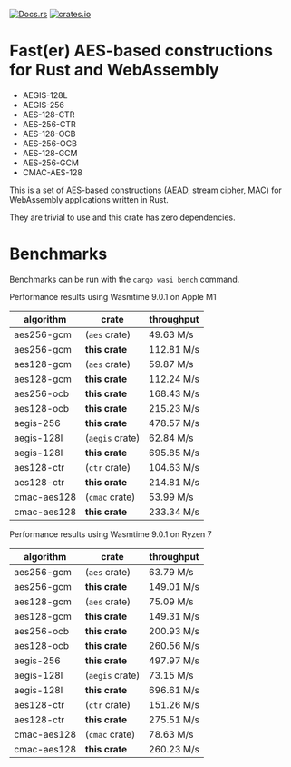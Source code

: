 [![Docs.rs](https://docs.rs/aes-wasm/badge.svg)](https://docs.rs/aes-wasm/)
[![crates.io](https://img.shields.io/crates/v/aes-wasm.svg)](https://crates.io/crates/aes-wasm)

# Fast(er) AES-based constructions for Rust and WebAssembly

* AEGIS-128L
* AEGIS-256
* AES-128-CTR
* AES-256-CTR
* AES-128-OCB
* AES-256-OCB
* AES-128-GCM
* AES-256-GCM
* CMAC-AES-128

This is a set of AES-based constructions (AEAD, stream cipher, MAC) for WebAssembly applications written in Rust.

They are trivial to use and this crate has zero dependencies.

# Benchmarks

Benchmarks can be run with the `cargo wasi bench` command.

Performance results using Wasmtime 9.0.1 on Apple M1

| algorithm   | crate           | throughput |
| ----------- | --------------- | ---------- |
| aes256-gcm  | (`aes` crate)   | 49.63 M/s  |
| aes256-gcm  | __this crate__  | 112.81 M/s |
| aes128-gcm  | (`aes` crate)   | 59.87 M/s  |
| aes128-gcm  | __this crate__  | 112.24 M/s |
| aes256-ocb  | __this crate__  | 168.43 M/s |
| aes128-ocb  | __this crate__  | 215.23 M/s |
| aegis-256   | __this crate__  | 478.57 M/s |
| aegis-128l  | (`aegis` crate) | 62.84 M/s  |
| aegis-128l  | __this crate__  | 695.85 M/s |
| aes128-ctr  | (`ctr` crate)   | 104.63 M/s |
| aes128-ctr  | __this crate__  | 214.81 M/s |
| cmac-aes128 | (`cmac` crate)  | 53.99 M/s  |
| cmac-aes128 | __this crate__  | 233.34 M/s |

Performance results using Wasmtime 9.0.1 on Ryzen 7

| algorithm   | crate           | throughput |
| ----------- | --------------- | ---------- |
| aes256-gcm  | (`aes` crate)   | 63.79 M/s  |
| aes256-gcm  | __this crate__  | 149.01 M/s |
| aes128-gcm  | (`aes` crate)   | 75.09 M/s  |
| aes128-gcm  | __this crate__  | 149.31 M/s |
| aes256-ocb  | __this crate__  | 200.93 M/s |
| aes128-ocb  | __this crate__  | 260.56 M/s |
| aegis-256   | __this crate__  | 497.97 M/s |
| aegis-128l  | (`aegis` crate) | 73.15 M/s  |
| aegis-128l  | __this crate__  | 696.61 M/s |
| aes128-ctr  | (`ctr` crate)   | 151.26 M/s |
| aes128-ctr  | __this crate__  | 275.51 M/s |
| cmac-aes128 | (`cmac` crate)  | 78.63 M/s  |
| cmac-aes128 | __this crate__  | 260.23 M/s |
